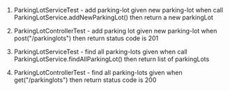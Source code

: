1. ParkingLotServiceTest - add parking-lot
    given new parking-lot
    when call ParkingLotService.addNewParkingLot()
    then return a new parkingLot

2. ParkingLotControllerTest - add parking lot
    given new parking-lot
    when post("/parkinglots")
    then return status code is 201

3. ParkingLotServiceTest - find all parking-lots
    given
    when call ParkingLotService.findAllParkingLot()
    then return list of parkingLots

4. ParkingLotControllerTest - find all parking-lots
    given
    when get("/parkinglots")
    then return status code is 200